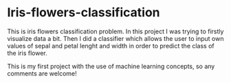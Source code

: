 # Iris-flowers-classification
This is iris flowers classification problem. In this project I was trying to firstly visualize data a bit. Then I did a classifier which allows the user to input own values of sepal and petal lenght and width in order to predict the class of the iris flower. 

This is my first project with the use of machine learning concepts, so any comments are welcome!

